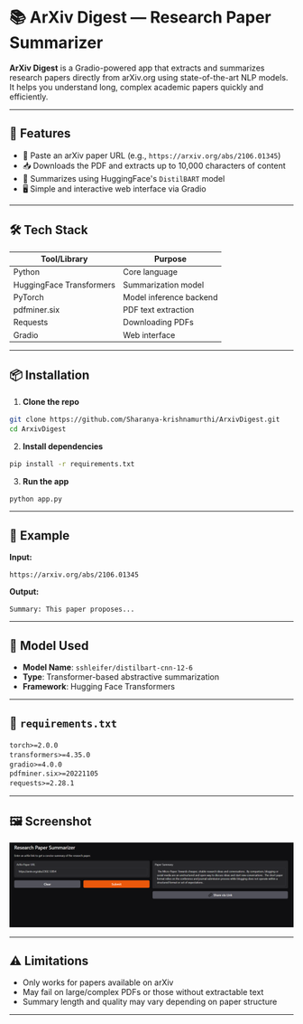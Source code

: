 # 📚 ArXiv Digest — Research Paper Summarizer

**ArXiv Digest** is a Gradio-powered app that extracts and summarizes research papers directly from arXiv.org using state-of-the-art NLP models. It helps you understand long, complex academic papers quickly and efficiently.

---

## 🚀 Features

- 🔗 Paste an arXiv paper URL (e.g., `https://arxiv.org/abs/2106.01345`)
- 📥 Downloads the PDF and extracts up to 10,000 characters of content
- 🧠 Summarizes using HuggingFace's `DistilBART` model
- 🖥️ Simple and interactive web interface via Gradio

---

## 🛠️ Tech Stack

| Tool/Library          | Purpose                                  |
|-----------------------|------------------------------------------|
| Python                | Core language                            |
| HuggingFace Transformers | Summarization model                  |
| PyTorch               | Model inference backend                  |
| pdfminer.six          | PDF text extraction                      |
| Requests              | Downloading PDFs                         |
| Gradio                | Web interface                            |

---

## 📦 Installation

1. **Clone the repo**

```bash
git clone https://github.com/Sharanya-krishnamurthi/ArxivDigest.git
cd ArxivDigest
````

2. **Install dependencies**

```bash
pip install -r requirements.txt
```

3. **Run the app**

```bash
python app.py
```

---

## 📜 Example

**Input:**

```
https://arxiv.org/abs/2106.01345
```

**Output:**

```
Summary: This paper proposes...
```

---

## 🧪 Model Used

* **Model Name**: `sshleifer/distilbart-cnn-12-6`
* **Type**: Transformer-based abstractive summarization
* **Framework**: Hugging Face Transformers

---

## 🧾 `requirements.txt`

```txt
torch>=2.0.0
transformers>=4.35.0
gradio>=4.0.0
pdfminer.six>=20221105
requests>=2.28.1
```

---

## 🖼️ Screenshot

![ArXiv Digest UI](arxiv_digest_ui.png)

---

## ⚠️ Limitations

* Only works for papers available on arXiv
* May fail on large/complex PDFs or those without extractable text
* Summary length and quality may vary depending on paper structure

---



